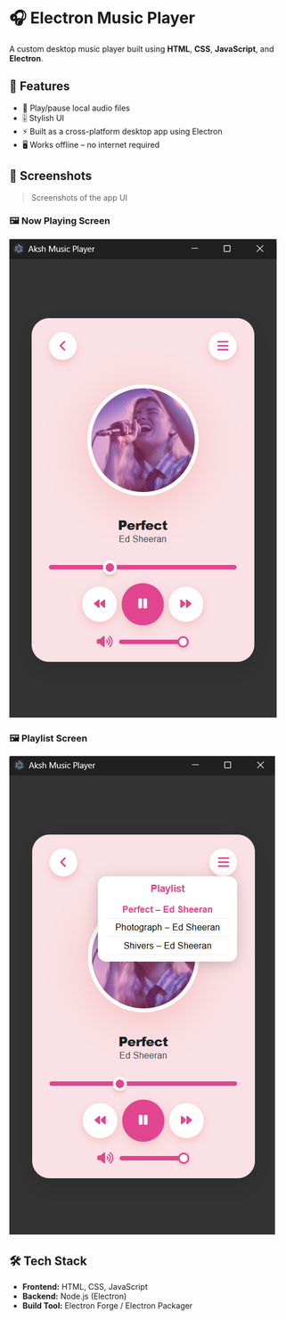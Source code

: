 # 🎧 Electron Music Player

A custom desktop music player built using **HTML**, **CSS**, **JavaScript**, and **Electron**.

## 🚀 Features

- 🎵 Play/pause local audio files
- 🎚 Stylish UI
- ⚡ Built as a cross-platform desktop app using Electron
- 🖥 Works offline – no internet required

## 📸 Screenshots

> Screenshots of the app UI

### 🖼 Now Playing Screen

![Now Playing](screenshots/now-playing.png)

### 🖼 Playlist Screen

![Playlist](screenshots/playlist.png)

## 🛠 Tech Stack

- **Frontend:** HTML, CSS, JavaScript
- **Backend:** Node.js (Electron)
- **Build Tool:** Electron Forge / Electron Packager


